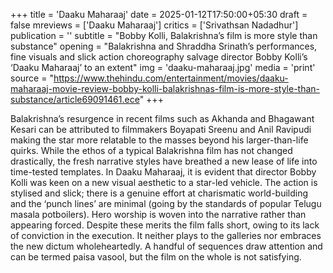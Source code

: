 +++
title = 'Daaku Maharaaj'
date = 2025-01-12T17:50:00+05:30
draft = false
mreviews = ['Daaku Maharaaj']
critics = ['Srivathsan Nadadhur']
publication = ''
subtitle = "Bobby Kolli, Balakrishna’s film is more style than substance"
opening = "Balakrishna and Shraddha Srinath’s performances, fine visuals and slick action choreography salvage director Bobby Kolli’s ‘Daaku Maharaaj’ to an extent"
img = 'daaku-maharaaj.jpg'
media = 'print'
source = "https://www.thehindu.com/entertainment/movies/daaku-maharaaj-movie-review-bobby-kolli-balakrishnas-film-is-more-style-than-substance/article69091461.ece"
+++

Balakrishna’s resurgence in recent films such as Akhanda and Bhagawant Kesari can be attributed to filmmakers Boyapati Sreenu and Anil Ravipudi making the star more relatable to the masses beyond his larger-than-life quirks. While the ethos of a typical Balakrishna film has not changed drastically, the fresh narrative styles have breathed a new lease of life into time-tested templates. In Daaku Maharaaj, it is evident that director Bobby Kolli was keen on a new visual aesthetic to a star-led vehicle. The action is stylised and slick; there is a genuine effort at charismatic world-building and the ‘punch lines’ are minimal (going by the standards of popular Telugu masala potboilers). Hero worship is woven into the narrative rather than appearing forced. Despite these merits the film falls short, owing to its lack of conviction in the execution. It neither plays to the galleries nor embraces the new dictum wholeheartedly. A handful of sequences draw attention and can be termed paisa vasool, but the film on the whole is not satisfying.

